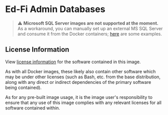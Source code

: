 # Ed-Fi Admin Databases

> :warning: **Microsoft SQL Server images are not supported at the moment.** As a workaround, you can manually set up an external MS SQL Server and consume it from the Docker containers; [here](https://techdocs.ed-fi.org/display/EDFITOOLS/Docker+Deployment) are some examples.

## License Information

View [license
information](https://github.com/Ed-Fi-Alliance-OSS/Ed-Fi-ODS-Docker/blob/main/LICENSE)
for the software contained in this image.

As with all Docker images, these likely also contain other software which may be
under other licenses (such as Bash, etc. from the base distribution, along with
any direct or indirect dependencies of the primary software being contained).

As for any pre-built image usage, it is the image user's responsibility to
ensure that any use of this image complies with any relevant licenses for all
software contained within.
